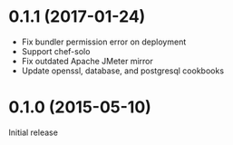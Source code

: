 # 0.1.1 (2017-01-24)

* Fix bundler permission error on deployment
* Support chef-solo
* Fix outdated Apache JMeter mirror
* Update openssl, database, and postgresql cookbooks

# 0.1.0 (2015-05-10)

Initial release

